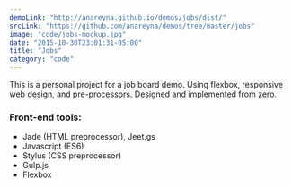 ```yaml
---
demoLink: "http://anareyna.github.io/demos/jobs/dist/"
srcLink: "https://github.com/anareyna/demos/tree/master/jobs"
image: "code/jobs-mockup.jpg"
date: "2015-10-30T23:01:31-05:00"
title: "Jobs"
category: "code"
---
```


This is a personal project for a job board demo. Using flexbox, responsive web design, and pre-processors. Designed and implemented from zero.

### Front-end tools:

-   Jade (HTML preprocessor), Jeet.gs
-   Javascript (ES6)
-   Stylus (CSS preprocessor)
-   Gulp.js
-   Flexbox

